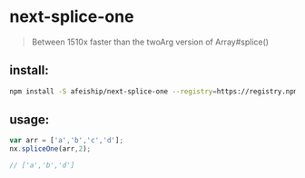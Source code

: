 # next-splice-one
> Between 1510x faster than the twoArg version of Array#splice()

## install:
```bash
npm install -S afeiship/next-splice-one --registry=https://registry.npm.taobao.org
```

## usage:
```js
var arr = ['a','b','c','d'];
nx.spliceOne(arr,2);

// ['a','b','d']
```
